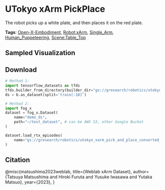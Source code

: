 # UTokyo xArm PickPlace

The robot picks up a white plate, and then places it on the red plate.

**Tags**: [Open-X-Embodiment](oed-playground/tree/master/pages/tags/Open-X-Embodiment.md), [Robot:xArm](oed-playground/tree/master/pages/tags/Robot:xArm.md), [Single_Arm](oed-playground/tree/master/pages/tags/Single_Arm.md), [Human_Puppeteering](oed-playground/tree/master/pages/tags/Human_Puppeteering.md), [Scene:Table_Top](oed-playground/tree/master/pages/tags/Scene:Table_Top.md)

## Sampled Visualization



## Download


```python
# Method 1: 
import tensorflow_datasets as tfds
tfds.builder_from_directory(builder_dir="gs://gresearch/robotics/utokyo_xarm_pick_and_place_converted_externally_to_rlds/0.1.0")
ds = b.as_dataset(split='train[:10]')

# Method 2:
import fog_x
dataset = fog_x.Dataset(
    name="demo_ds",
    path="~/test_dataset", # can be AWS S3, other Google Bucket
)  

dataset.load_rtx_episodes(
    name="gs://gresearch/robotics/utokyo_xarm_pick_and_place_converted_externally_to_rlds/0.1.0",
)
```


## Citation

@misc{matsushima2023weblab,
  title={Weblab xArm Dataset},
  author={Tatsuya Matsushima and Hiroki Furuta and Yusuke Iwasawa and Yutaka Matsuo},
  year={2023},
}